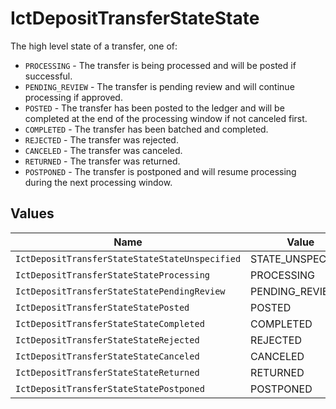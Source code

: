# IctDepositTransferStateState

The high level state of a transfer, one of:
- `PROCESSING` - The transfer is being processed and will be posted if successful.
- `PENDING_REVIEW` - The transfer is pending review and will continue processing if approved.
- `POSTED` - The transfer has been posted to the ledger and will be completed at the end of the processing window if not canceled first.
- `COMPLETED` - The transfer has been batched and completed.
- `REJECTED` - The transfer was rejected.
- `CANCELED` - The transfer was canceled.
- `RETURNED` - The transfer was returned.
- `POSTPONED` - The transfer is postponed and will resume processing during the next processing window.


## Values

| Name                                           | Value                                          |
| ---------------------------------------------- | ---------------------------------------------- |
| `IctDepositTransferStateStateStateUnspecified` | STATE_UNSPECIFIED                              |
| `IctDepositTransferStateStateProcessing`       | PROCESSING                                     |
| `IctDepositTransferStateStatePendingReview`    | PENDING_REVIEW                                 |
| `IctDepositTransferStateStatePosted`           | POSTED                                         |
| `IctDepositTransferStateStateCompleted`        | COMPLETED                                      |
| `IctDepositTransferStateStateRejected`         | REJECTED                                       |
| `IctDepositTransferStateStateCanceled`         | CANCELED                                       |
| `IctDepositTransferStateStateReturned`         | RETURNED                                       |
| `IctDepositTransferStateStatePostponed`        | POSTPONED                                      |